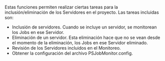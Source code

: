 Estas funciones permiten realizar ciertas tareas para la inclusión/eliminación de los Servidores en el proyecto. Las tareas incluidas son:

- Inclusión de servidores. Cuando se incluye un servidor, se monitorean los Jobs en ese Servidor.
- Eliminación de un servidor. Esta eliminación hace que no se vean desde el momento de la eliminación, los Jobs en ese Servidor eliminado.
- Revisión de los Servidores incluidos en el Monitoreo.
- Obtener la configuración del archivo PSJobMonitor.config.
